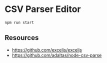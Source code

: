 # CSV Parser Editor

    npm run start


## Resources

- https://github.com/exceljs/exceljs
- https://github.com/adaltas/node-csv-parse
